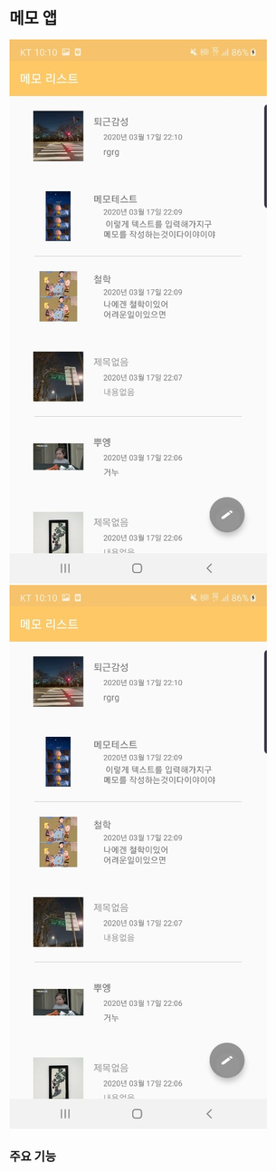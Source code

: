# 메모 앱

<img src="https://github.com/hyunju92/memoPr/blob/master/app/src/main/res/drawable/KakaoTalk_20200317_221524081.jpg" wdith="300px" heigth="100px"></img>
<img src="https://github.com/hyunju92/memoPr/blob/master/app/src/main/res/drawable/KakaoTalk_20200317_221524081.jpg" wdith="300px" heigth="100px"></img></br>
## 주요 기능   
